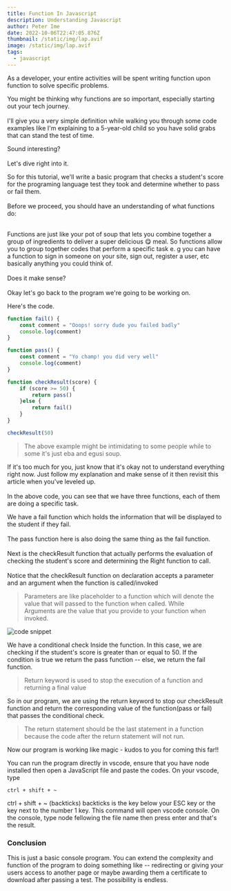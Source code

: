 ```yaml
---
title: Function In Javascript
description: Understanding Javascript
author: Peter Ime
date: 2022-10-06T22:47:05.876Z
thumbnail: /static/img/lap.avif
image: /static/img/lap.avif
tags:
  - javascript
---
```

As a developer, your entire activities will be spent writing function upon function to solve specific problems.

You might be thinking why functions are so important, especially starting out your tech journey.\
\
I'll give you a very simple definition while walking you through some code examples like I'm explaining to a 5-year-old child so you have solid grabs that can stand the test of time.

Sound interesting?\
\
Let's dive right into it.

So for this tutorial, we'll write a basic program that checks a student's score for the programing language test they took and determine whether to pass or fail them.\
\
Before we proceed, you should have an understanding of what functions do:

\
Functions are just like your pot of soup that lets you combine together a group of ingredients to deliver a super delicious 😋 meal. So functions allow you to group together codes that perform a specific task e. g you can have a function to sign in someone on your site, sign out, register a user, etc basically anything you could think of.\
\
Does it make sense?\
\
Okay let's go back to the program we're going to be working on.

Here's the code.

```javascript
function fail() {
    const comment = "Ooops! sorry dude you failed badly"
    console.log(comment)
}

function pass() {
    const comment = "Yo champ! you did very well"
    console.log(comment)
}

function checkResult(score) {
    if (score >= 50) {
        return pass()
    }else {
        return fail()
    }
}

checkResult(50)
```

> The above example might be intimidating to some people while to some it's just eba and egusi soup.

If it's too much for you, just know that it's okay not to understand everything right now. Just follow my explanation and make sense of it then revisit this article when you've leveled up.\
\
In the above code, you can see that we have three functions, each of them are doing a specific task.

We have a fail function which holds the information that will be displayed to the student if they fail.\
\
The pass function here is also doing the same thing as the fail function.\
\
Next is the checkResult function that actually performs the evaluation of checking the student's score and determining the Right function to call.\
\
Notice that the checkResult function on declaration accepts a parameter and an argument when the function is called/invoked

> Parameters are like placeholder to a function which will denote the value that will passed to the function when called. While\
> Arguments are the value that you provide to your function when invoked.

![code snippet](/static/img/whiteboard.jpeg)

We have a conditional check Inside the function. In this case, we are checking if the student's score is greater than or equal to 50. If the condition is true we return the pass function -- else, we return the fail function.

> Return keyword is used to stop the execution of a function and returning a final value

So in our program, we are using the return keyword to stop our checkResult function and return the corresponding value of the function(pass or fail) that passes the conditional check.

> The return statement should be the last statement in a function because the code after the return statement will not run.

Now our program is working like magic - kudos to you for coming this far!!

You can run the program directly in vscode, ensure that you have node installed then open a JavaScript file and paste the codes. On your vscode, type 

```
ctrl + shift + ~
```

ctrl + shift + ~ (backticks) backticks is the key below your ESC key or the key next to the number 1 key. This command will open vscode console. On the console, type node fellowing the file name then press enter and that's the result.

### Conclusion

This is just a basic console program. You can extend the complexity and function of the program to doing something like -- redirecting or giving your users access to another page or maybe awarding them a certificate to download after passing a test. The possibility is endless.
